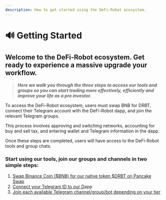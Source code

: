 ```yaml
---
description: How to get started using the DeFi-Robot ecosystem.
---
```


# 🔊 Getting Started

## Welcome to the DeFi-Robot ecosystem. Get ready to experience a massive upgrade your workflow. &#x20;

> _**Here we walk you through the three steps to access our tools and groups so you can start trading more effectively, efficiently and improve your life as a pro investor.**_

To access the DeFi-Robot ecosystem, users must swap BNB for DRBT, connect their Telegram account with the DeFi-Robot dapp, and join the relevant Telegram groups.&#x20;

This process involves approving and switching networks, accounting for buy and sell tax, and entering wallet and Telegram information in the dapp.&#x20;

Once these steps are completed, users will have access to the DeFi-Robot tools and group chats.

### Start using our tools, join our groups and channels in two simple steps:

1. [Swap Binance Coin ($BNB) for our native token $DRBT on Pancake Swap](swap-bnb-for-drbt.md)
2. [Connect your Telegram ID to our D](access-suite-via-dapp.md)app
3. [Join each available Telegram channel/group/bot depending on your tier](broken-reference)
